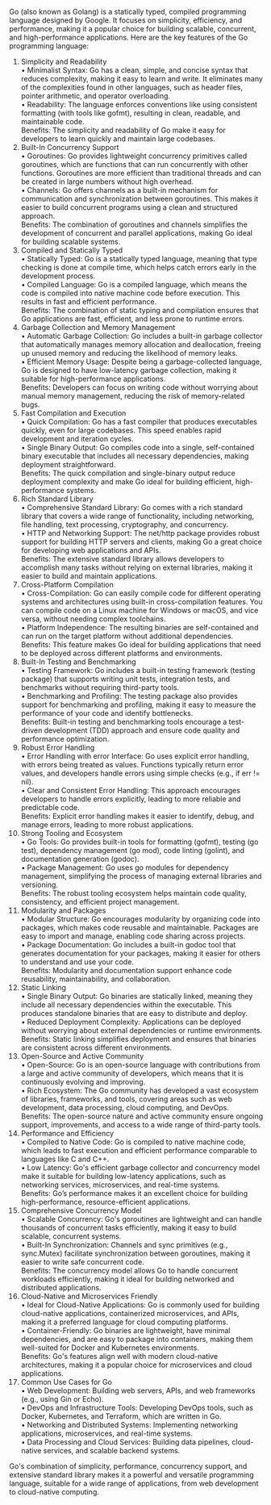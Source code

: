 Go (also known as Golang) is a statically typed, compiled programming language designed by Google. It focuses on simplicity, efficiency, and performance, making it a popular choice for building scalable, concurrent, and high-performance applications. Here are the key features of the Go programming language:  
  
1. Simplicity and Readability  
    • Minimalist Syntax: Go has a clean, simple, and concise syntax that reduces complexity, making it easy to learn and write. It eliminates many of the complexities found in other languages, such as header files, pointer arithmetic, and operator overloading.  
    • Readability: The language enforces conventions like using consistent formatting (with tools like gofmt), resulting in clean, readable, and maintainable code.  
Benefits: The simplicity and readability of Go make it easy for developers to learn quickly and maintain large codebases.  
2. Built-In Concurrency Support  
    • Goroutines: Go provides lightweight concurrency primitives called goroutines, which are functions that can run concurrently with other functions. Goroutines are more efficient than traditional threads and can be created in large numbers without high overhead.  
    • Channels: Go offers channels as a built-in mechanism for communication and synchronization between goroutines. This makes it easier to build concurrent programs using a clean and structured approach.  
Benefits: The combination of goroutines and channels simplifies the development of concurrent and parallel applications, making Go ideal for building scalable systems.  
3. Compiled and Statically Typed  
    • Statically Typed: Go is a statically typed language, meaning that type checking is done at compile time, which helps catch errors early in the development process.  
    • Compiled Language: Go is a compiled language, which means the code is compiled into native machine code before execution. This results in fast and efficient performance.  
Benefits: The combination of static typing and compilation ensures that Go applications are fast, efficient, and less prone to runtime errors.  
4. Garbage Collection and Memory Management  
    • Automatic Garbage Collection: Go includes a built-in garbage collector that automatically manages memory allocation and deallocation, freeing up unused memory and reducing the likelihood of memory leaks.  
    • Efficient Memory Usage: Despite being a garbage-collected language, Go is designed to have low-latency garbage collection, making it suitable for high-performance applications.  
Benefits: Developers can focus on writing code without worrying about manual memory management, reducing the risk of memory-related bugs.  
5. Fast Compilation and Execution  
    • Quick Compilation: Go has a fast compiler that produces executables quickly, even for large codebases. This speed enables rapid development and iteration cycles.  
    • Single Binary Output: Go compiles code into a single, self-contained binary executable that includes all necessary dependencies, making deployment straightforward.  
Benefits: The quick compilation and single-binary output reduce deployment complexity and make Go ideal for building efficient, high-performance systems.  
6. Rich Standard Library  
    • Comprehensive Standard Library: Go comes with a rich standard library that covers a wide range of functionality, including networking, file handling, text processing, cryptography, and concurrency.  
    • HTTP and Networking Support: The net/http package provides robust support for building HTTP servers and clients, making Go a great choice for developing web applications and APIs.  
Benefits: The extensive standard library allows developers to accomplish many tasks without relying on external libraries, making it easier to build and maintain applications.  
7. Cross-Platform Compilation  
    • Cross-Compilation: Go can easily compile code for different operating systems and architectures using built-in cross-compilation features. You can compile code on a Linux machine for Windows or macOS, and vice versa, without needing complex toolchains.  
    • Platform Independence: The resulting binaries are self-contained and can run on the target platform without additional dependencies.  
Benefits: This feature makes Go ideal for building applications that need to be deployed across different platforms and environments.  
8. Built-In Testing and Benchmarking  
    • Testing Framework: Go includes a built-in testing framework (testing package) that supports writing unit tests, integration tests, and benchmarks without requiring third-party tools.  
    • Benchmarking and Profiling: The testing package also provides support for benchmarking and profiling, making it easy to measure the performance of your code and identify bottlenecks.  
Benefits: Built-in testing and benchmarking tools encourage a test-driven development (TDD) approach and ensure code quality and performance optimization.  
9. Robust Error Handling  
    • Error Handling with error Interface: Go uses explicit error handling, with errors being treated as values. Functions typically return error values, and developers handle errors using simple checks (e.g., if err != nil).  
    • Clear and Consistent Error Handling: This approach encourages developers to handle errors explicitly, leading to more reliable and predictable code.  
Benefits: Explicit error handling makes it easier to identify, debug, and manage errors, leading to more robust applications.  
10. Strong Tooling and Ecosystem  
    • Go Tools: Go provides built-in tools for formatting (gofmt), testing (go test), dependency management (go mod), code linting (golint), and documentation generation (godoc).  
    • Package Management: Go uses go modules for dependency management, simplifying the process of managing external libraries and versioning.  
Benefits: The robust tooling ecosystem helps maintain code quality, consistency, and efficient project management.  
11. Modularity and Packages  
    • Modular Structure: Go encourages modularity by organizing code into packages, which makes code reusable and maintainable. Packages are easy to import and manage, enabling code sharing across projects.  
    • Package Documentation: Go includes a built-in godoc tool that generates documentation for your packages, making it easier for others to understand and use your code.  
Benefits: Modularity and documentation support enhance code reusability, maintainability, and collaboration.  
12. Static Linking  
    • Single Binary Output: Go binaries are statically linked, meaning they include all necessary dependencies within the executable. This produces standalone binaries that are easy to distribute and deploy.  
    • Reduced Deployment Complexity: Applications can be deployed without worrying about external dependencies or runtime environments.  
Benefits: Static linking simplifies deployment and ensures that binaries are consistent across different environments.  
13. Open-Source and Active Community  
    • Open-Source: Go is an open-source language with contributions from a large and active community of developers, which means that it is continuously evolving and improving.  
    • Rich Ecosystem: The Go community has developed a vast ecosystem of libraries, frameworks, and tools, covering areas such as web development, data processing, cloud computing, and DevOps.  
Benefits: The open-source nature and active community ensure ongoing support, improvements, and access to a wide range of third-party tools.  
14. Performance and Efficiency  
    • Compiled to Native Code: Go is compiled to native machine code, which leads to fast execution and efficient performance comparable to languages like C and C++.  
    • Low Latency: Go's efficient garbage collector and concurrency model make it suitable for building low-latency applications, such as networking services, microservices, and real-time systems.  
Benefits: Go’s performance makes it an excellent choice for building high-performance, resource-efficient applications.  
15. Comprehensive Concurrency Model  
    • Scalable Concurrency: Go's goroutines are lightweight and can handle thousands of concurrent tasks efficiently, making it easy to build scalable, concurrent systems.  
    • Built-In Synchronization: Channels and sync primitives (e.g., sync.Mutex) facilitate synchronization between goroutines, making it easier to write safe concurrent code.  
Benefits: The concurrency model allows Go to handle concurrent workloads efficiently, making it ideal for building networked and distributed applications.  
16. Cloud-Native and Microservices Friendly  
    • Ideal for Cloud-Native Applications: Go is commonly used for building cloud-native applications, containerized microservices, and APIs, making it a preferred language for cloud computing platforms.  
    • Container-Friendly: Go binaries are lightweight, have minimal dependencies, and are easy to package into containers, making them well-suited for Docker and Kubernetes environments.  
Benefits: Go's features align well with modern cloud-native architectures, making it a popular choice for microservices and cloud applications.  
17. Common Use Cases for Go  
    • Web Development: Building web servers, APIs, and web frameworks (e.g., using Gin or Echo).  
    • DevOps and Infrastructure Tools: Developing DevOps tools, such as Docker, Kubernetes, and Terraform, which are written in Go.  
    • Networking and Distributed Systems: Implementing networking applications, microservices, and real-time systems.  
    • Data Processing and Cloud Services: Building data pipelines, cloud-native services, and scalable backend systems.  
  
Go's combination of simplicity, performance, concurrency support, and extensive standard library makes it a powerful and versatile programming language, suitable for a wide range of applications, from web development to cloud-native computing.  
  